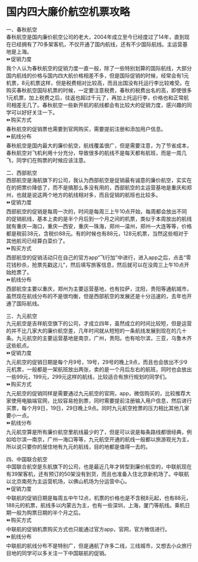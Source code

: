 # 国内四大廉价航空机票攻略  

一、春秋航空  
春秋航空是国内廉价航空公司的老大，2004年成立至今已经度过了14年，直到现在已经拥有了70多架客机，不仅开通了国内航线，还有不少国际航线。主运营基地是上海。  
⏩促销力度  
我个人认为春秋航空的促销力度一直一般，除了一些特别划算的国际航线，大部分国内航线的价格与国内四大航价格相差不多，但是国际促销的时候，经常会有1元机票，8元机票这样，但是税费相对比较高，而且出国没有托运行李比较难受。在购买春秋航空国际机票的时候，一定要注意税费，春秋的税费出名的高，即使很多1元机票，加上税费之后，往返也超过千元了，再加上托运行李，价格也和正常航司相差无几了。春秋航空一些新开航的航线都会有比较大的促销力度，感兴趣的同学可以好好关注一下。  
⏩购买方式  
春秋航空的促销票也需要到官网购买，需要提前注册和添加用户信息。  
⏩航线分布  
春秋航空是国内最大的廉价航空，航线覆盖很广，但是需要注意，为了节省成本，春秋航空对飞机利用十分充分，导致很多的航线不是每天都有航班，而是一周几飞，同学们在购票的时候应该注意。  

二、西部航空  
西部航空是海航旗下的公司，我认为西部航空是促销最有诚意的廉价航空，实实在在的把票价降低了，而不是搞那么多没有用的，西部航空的主运营基地是重庆和郑州，也就是说这两个地方的航线相对多，而且促销的航班也比较多。  
⏩促销力度  
西部航空的促销是每周一次的，时间是每周三上午10点开始，每周都会放出不同的促销航线，基本上卖的是半个月后到一个月之间的机票，类似于本周放出的航线就有重庆—海口，重庆—西安，重庆—珠海，郑州—温州，郑州—大连等等，价格都是税前38元，含税价88元。有的时候也有88元，128元机票，当然这些相对于其他航司已经算白菜价了。  
⏩购买方式  
西部航空的促销活动只在自己的官方app“飞行加”中进行，进入app之后，点击“零花钱秒杀，抢票先戳这儿”，然后填写旅客信息，然后就可以在没周三上午10点开始抢票了。  
⏩航线分布  
西部航空主要以重庆，郑州为主要运营基地，也有拉萨，沈阳，贵阳等通航城市，虽然现在航线分布的不是很均衡，但是西部航空的发展还是十分迅速的，去年也开通了国际航线。  

三、九元航空  
九元航空是吉祥航空旗下的公司，才成立四年，虽然成立的时间比较短，但是运营的并不比几家大的廉价航空差，几年时间就从短短的一条航线发展到现在的几十条。九元航空的主要运营基地是南京，广州，贵阳。也有哈尔滨，三亚，乌鲁木齐这些航点。  
⏩促销力度  
九元航空的促销日期是每个月9号，19号，29号的晚上9点，而且也会放出不少9元机票，一般都是一架航班放出两张，卖的是一个月后左右的航班，同时也会放出一些99元，199元，299元这样的航线，比较适合有旅行规划的同学们。  
⏩购买方式  
九元航空的促销同样是需要通过九元航空的官网，app，微信购买的，比较推荐大家使用电脑端官网，比较容易抢到票，同时需要提前注册输入用户信息，然后进行买票，每个月9日，19日，29日晚上9点。同时九元航空抢票的压力相比其他几家要小一点。  
⏩航线分布  
九元航空算是所有廉价航空里航线最少的了，但是可以说是每条路线都很经典，例如哈尔滨—南京，广州—海口等等，九元航空开通的航线一般都以旅游观光为主，所以说只要你的居住地有九元的航线，目的地都是值得一去的。  

四、中国联合航空  
中国联合航空是东航旗下的公司，也是最近几年才转型到廉价航空的，中联航现在有39架客机，还有预订的50架没有到货，而且也准备入住北京新机场了。中联航以北京南苑为主运营机场，以佛山机场为分运营中心。  
⏩促销力度  
中联航的促销日期是每周五中午12点，机票的价格也是不含税8元起，也有88元，188元的机票，航线多以内蒙古为主，也有一些深圳，上海，厦门等航线。乘机日期一般为购票日期的半个月之后。  
⏩购买方式  
中联航的促销机票购买方式也只能通过官方app，官网，官方微信进行。  
⏩航线分布  
中联航的航线分布不是特别广，但是通航了许多二线，三线城市，又想去小众旅行目地的同学可以多关注一下中国联航的促销。  

<!-- Last processed: 2025-07-22 03:44:31 -->
